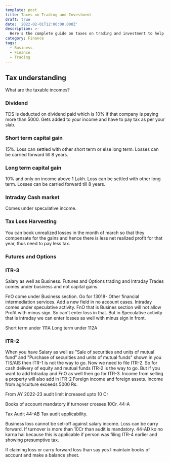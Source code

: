 ```yaml
---
template: post
title: Taxes on Trading and Investment
draft: true
date: '2022-02-01T12:00:00.000Z'
description: >-
  Here's the complete guide on taxes on trading and investment to help you file income tax return with most benefits.
category: Finance
tags:
  - Business
  - Finance
  - Trading
---
```


## Tax understanding

What are the taxable incomes?

### Dividend

TDS is deducted on dividend paid which is 10% if that company is paying more than 5000. Gets added to your income and have to pay tax as per your slab.

### Short term capital gain

15%. Loss can settled with other short term or else long term. Losses can be carried forward till 8 years.

### Long term capital gain

10% and only on income above 1 Lakh. Loss can be settled with other long term. Losses can be carried forward till 8 years.

### Intraday Cash market

Comes under speculative income.

### Tax Loss Harvesting

You can book unrealized losses in the month of march so that they compensate for the gains and hence there is less net realized profit for that year, thus need to pay less tax.

### Futures and Options

### ITR-3

Salary as well as Business.
Futures and Options trading and Intraday Trades comes under business and not capital gains.

FnO come under Business section.
Go for 13018- Other financial intermediation services.
Add a new field in no account cases.
Intraday comes under speculative activity.
FnO that is Busines section will not allow Profit with minus sign. So can't enter loss in that. But in Speculative activity that is intraday we can enter losses as well with minus sign in front.

Short term under 111A
Long term under 112A

### ITR-2

When you have Salary as well as "Sale of securities and units of mutual fund" and "Purchase of securities and units of mutual funds" shown in you TIS/AIS then ITR-1 is not the way to go. Now we need to file ITR-2.
So for cash delivery of equity and mutual funds ITR-2 is the way to go.
But if you want to add Intraday and FnO as well then go for ITR-3.
Income from selling a property will also add in ITR-2
Foreign income and foreign assets.
Income from agriculture exceeds 5000 Rs.

From AY 2022-23 audit limit increased upto 10 Cr

Books of account mandatory if turnover crosses 10Cr. 44-A

Tax Audit
44-AB Tax audit applicability.

Business loss cannot be set-off against salary income. Loss can be carry forward.
If turnover is more than 10Cr than audit is mandatory.
44-AD ko no karna hai because this is applicable if person was filing ITR-4 earlier and showing presumptive tax.

If claiming loss or carry forward loss than say yes I maintain books of account and make a balance sheet.
